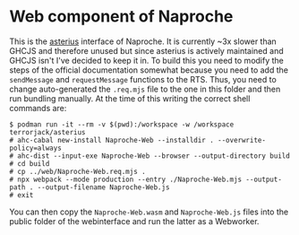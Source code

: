 # Web component of Naproche

This is the [asterius](https://github.com/tweag/asterius/) interface of Naproche.
It is currently ~3x slower than GHCJS and therefore unused but since asterius is
actively maintained and GHCJS isn't I've decided to keep it in. To build this
you need to modify the steps of the official documentation somewhat because
you need to add the `sendMessage` and `requestMessage` functions to the RTS.
Thus, you need to change auto-generated the `.req.mjs` file to the one in this folder
and then run bundling manually. At the time of this writing the correct shell commands are:

```
$ podman run -it --rm -v $(pwd):/workspace -w /workspace terrorjack/asterius
# ahc-cabal new-install Naproche-Web --installdir . --overwrite-policy=always
# ahc-dist --input-exe Naproche-Web --browser --output-directory build
# cd build
# cp ../web/Naproche-Web.req.mjs .
# npx webpack --mode production --entry ./Naproche-Web.mjs --output-path . --output-filename Naproche-Web.js
# exit
```

You can then copy the `Naproche-Web.wasm` and `Naproche-Web.js` files into the public folder of the webinterface
and run the latter as a Webworker.